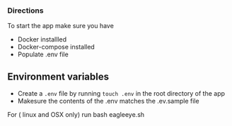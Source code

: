 ### Directions 

To start the app make sure you have 
   - Docker installled
   - Docker-compose installed
   - Populate .env file 

## Environment variables 
  - Create a `.env` file by running `touch .env` in the root directory of the app 
  - Makesure the contents of the .env matches the .ev.sample file 

For ( linux and OSX only)  run bash eagleeye.sh
